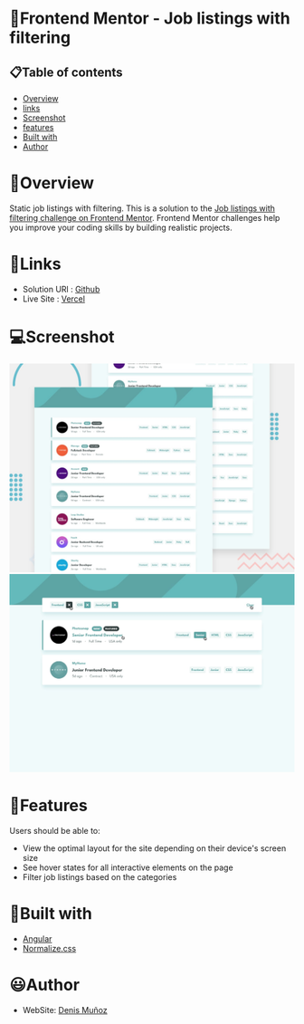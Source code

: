 # 💼Frontend Mentor - Job listings with filtering

## 📋Table of contents

- [Overview](#overview)
- [links](#links)
- [Screenshot](#screenshot)
- [features](#features)
- [Built with](#built-with)
- [Author](#author)

# 📑Overview 
Static job listings with filtering. This is a solution to the [Job listings with filtering challenge on Frontend Mentor](https://www.frontendmentor.io/challenges/job-listings-with-filtering-ivstIPCt). Frontend Mentor challenges help you improve your coding skills by building realistic projects. 

# 📲Links
- Solution URl : [Github](https://github.com/Mod8124/static-jobs-lisings-angular.git)
- Live Site : [Vercel](static-jobs-listings-angular.vercel.app)

# 💻Screenshot

![](/src/assets/design/desktop-preview.jpg)
![](/src/assets/design/active-states.jpg)


# 📝Features 

Users should be able to:

- View the optimal layout for the site depending on their device's screen size
- See hover states for all interactive elements on the page
- Filter job listings based on the categories

# 🔧Built with
- [Angular](https://angular.io)
- [Normalize.css](https://necolas.github.io/normalize.css)

# 😃Author
- WebSite: [Denis Muñoz](https://mod8124.github.io/portfolio/)


